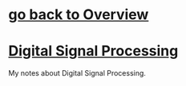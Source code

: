 # [go back to Overview](https://github.com/c4arl0s)

# [Digital Signal Processing](https://github.com/c4arl0s/DigitalSignalProcessing#go-back-to-overview)

My notes about Digital Signal Processing.
